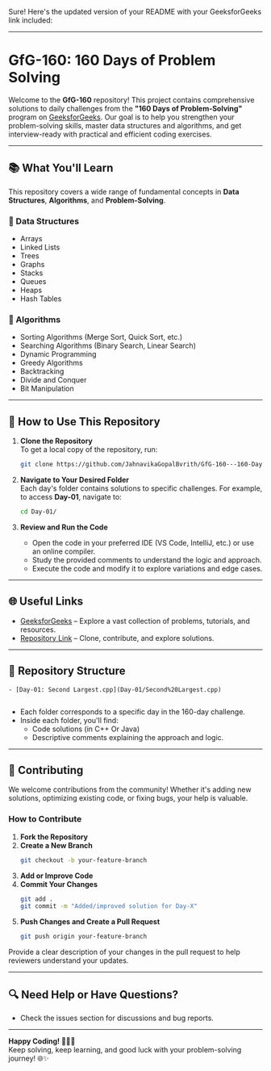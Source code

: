 Sure! Here's the updated version of your README with your GeeksforGeeks link included:

---

# **GfG-160: 160 Days of Problem Solving**

Welcome to the **GfG-160** repository! This project contains comprehensive solutions to daily challenges from the **"160 Days of Problem-Solving"** program on [GeeksforGeeks](https://www.geeksforgeeks.org/). Our goal is to help you strengthen your problem-solving skills, master data structures and algorithms, and get interview-ready with practical and efficient coding exercises.

---

## 📚 **What You'll Learn**

This repository covers a wide range of fundamental concepts in **Data Structures**, **Algorithms**, and **Problem-Solving**.

### **🔹 Data Structures**
- Arrays  
- Linked Lists  
- Trees  
- Graphs  
- Stacks  
- Queues  
- Heaps  
- Hash Tables  

### **🔹 Algorithms**  
- Sorting Algorithms (Merge Sort, Quick Sort, etc.)  
- Searching Algorithms (Binary Search, Linear Search)  
- Dynamic Programming  
- Greedy Algorithms  
- Backtracking  
- Divide and Conquer  
- Bit Manipulation  

---

## 🚀 **How to Use This Repository**

1. **Clone the Repository**  
   To get a local copy of the repository, run:  
   ```bash
   git clone https://github.com/JahnavikaGopalBvrith/GfG-160---160-Days-of-Problem-Solving.git
   ```

2. **Navigate to Your Desired Folder**  
   Each day's folder contains solutions to specific challenges. For example, to access **Day-01**, navigate to:  
   ```bash
   cd Day-01/
   ```

3. **Review and Run the Code**  
   - Open the code in your preferred IDE (VS Code, IntelliJ, etc.) or use an online compiler.
   - Study the provided comments to understand the logic and approach.
   - Execute the code and modify it to explore variations and edge cases.

---

## 🌐 **Useful Links**

- [GeeksforGeeks](https://www.geeksforgeeks.org/) – Explore a vast collection of problems, tutorials, and resources.
- [Repository Link](https://github.com/JahnavikaGopalBvrith/GfG-160---160-Days-of-Problem-Solving) – Clone, contribute, and explore solutions.

---

## 📁 **Repository Structure**

```
- [Day-01: Second Largest.cpp](Day-01/Second%20Largest.cpp)


```
- Each folder corresponds to a specific day in the 160-day challenge.
- Inside each folder, you'll find:
  - Code solutions (in C++ Or Java)
  - Descriptive comments explaining the approach and logic.
  
---

## 🤝 **Contributing**

We welcome contributions from the community! Whether it's adding new solutions, optimizing existing code, or fixing bugs, your help is valuable.

### How to Contribute
1. **Fork the Repository**  
2. **Create a New Branch**  
   ```bash
   git checkout -b your-feature-branch
   ```
3. **Add or Improve Code**  
4. **Commit Your Changes**  
   ```bash
   git add .
   git commit -m "Added/improved solution for Day-X"
   ```
5. **Push Changes and Create a Pull Request**  
   ```bash
   git push origin your-feature-branch
   ```

Provide a clear description of your changes in the pull request to help reviewers understand your updates.

---
## 🔍 **Need Help or Have Questions?**  
- Check the issues section for discussions and bug reports.
---

**Happy Coding! 🧑‍💻🚀**  
Keep solving, keep learning, and good luck with your problem-solving journey! 🌐✨
